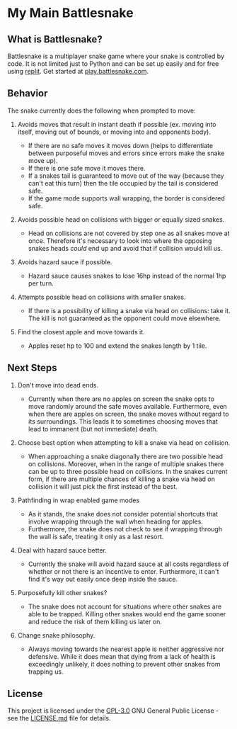 # My Main Battlesnake

## What is Battlesnake?

Battlesnake is a multiplayer snake game where your snake is controlled by code. It is not limited just to Python and can be set up easily and for free using [replit](https://replit). Get started at [play.battlesnake.com](https://play.battlesnake.com).

## Behavior

The snake currently does the following when prompted to move:

1. Avoids moves that result in instant death if possible (ex. moving into itself, moving out of bounds, or moving into and opponents body).
    - If there are no safe moves it moves down (helps to differentiate between purposeful moves and errors since errors make the snake move up).
    - If there is one safe move it moves there.
    - If a snakes tail is guaranteed to move out of the way (because they can't eat this turn) then the tile occupied by the tail is considered safe.
    - If the game mode supports wall wrapping, the border is considered safe.

2. Avoids possible head on collisions with bigger or equally sized snakes.
    - Head on collisions are not covered by step one as all snakes move at once. Therefore it's necessary to look into where the opposing snakes heads *could* end up and avoid that if collision would kill us.

3. Avoids hazard sauce if possible.
    - Hazard sauce causes snakes to lose 16hp instead of the normal 1hp per turn.

4. Attempts possible head on collisions with smaller snakes.
    - If there is a possibility of killing a snake via head on collisions: take it. The kill is not guaranteed as the opponent could move elsewhere.

5. Find the closest apple and move towards it.
    - Apples reset hp to 100 and extend the snakes length by 1 tile.

## Next Steps

1. Don't move into dead ends.
    - Currently when there are no apples on screen the snake opts to move randomly around the safe moves available. Furthermore, even when there are apples on screen, the snake moves without regard to its surroundings. This leads it to sometimes choosing moves that lead to immanent (but not immediate) death.

2. Choose best option when attempting to kill a snake via head on collision.
    - When approaching a snake diagonally there are two possible head on collisions. Moreover, when in the range of multiple snakes there can be up to three possible head on collisions. In the snakes current form, if there are multiple chances of killing a snake via head on collision it will just pick the first instead of the best.

3. Pathfinding in wrap enabled game modes
    - As it stands, the snake does not consider potential shortcuts that involve wrapping through the wall when heading for apples.
    - Furthermore, the snake does not check to see if wrapping through the wall is safe, treating it only as a last resort.

4. Deal with hazard sauce better.
    - Currently the snake will avoid hazard sauce at all costs regardless of whether or not there is an incentive to enter. Furthermore, it can't find it's way out easily once deep inside the sauce.

5. Purposefully kill other snakes?
    - The snake does not account for situations where other snakes are able to be trapped. Killing other snakes would end the game sooner and reduce the risk of them killing us later on.

6. Change snake philosophy.
    - Always moving towards the nearest apple is neither aggressive nor defensive. While it does mean that dying from a lack of health is exceedingly unlikely, it does nothing to prevent other snakes from trapping us.

## License

This project is licensed under the [GPL-3.0](LICENSE.md)
GNU General Public License - see the [LICENSE.md](LICENSE.md) file for
details.
